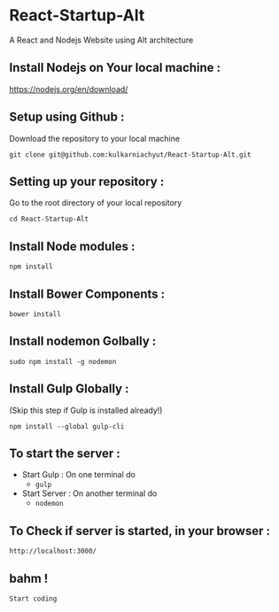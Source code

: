 # React-Startup-Alt

A React and Nodejs Website using Alt architecture

## Install Nodejs on Your local machine :

https://nodejs.org/en/download/

## Setup using Github :

Download the repository to your local machine

``git clone git@github.com:kulkarniachyut/React-Startup-Alt.git``

## Setting up your repository :

Go to the root directory of your local repository

``cd React-Startup-Alt``

## Install Node modules :

``npm install``

## Install Bower Components :

``bower install``

## Install nodemon Golbally :

``sudo npm install -g nodemon``

## Install Gulp Globally :
(Skip this step if Gulp is installed already!)

``npm install --global gulp-cli``


## To start the server :
  * Start Gulp : On one terminal do
    * ``gulp``
  * Start Server : On another terminal do
    * ``nodemon``

## To Check if server is started, in your browser :

``http://localhost:3000/``

## bahm !

``Start coding ``
